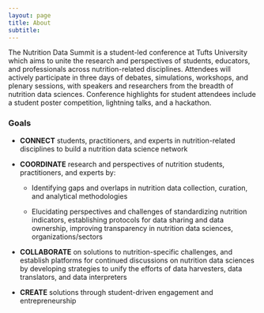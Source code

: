 ```yaml
---
layout: page
title: About 
subtitle: 
---
```


The Nutrition Data Summit is a student-led conference at Tufts University which aims to unite the research and perspectives of students, educators, and professionals across nutrition-related disciplines. Attendees will actively participate in three days of debates, simulations, workshops, and plenary sessions, with speakers and researchers from the breadth of nutrition data sciences. Conference highlights for student attendees include a student poster competition, lightning talks, and a hackathon.

### Goals

- <b>CONNECT</b> students, practitioners, and experts in nutrition-related disciplines to build a nutrition data science network

- <b>COORDINATE</b> research and perspectives of nutrition students, practitioners, and experts by:

    - Identifying gaps and overlaps in nutrition data collection, curation, and analytical methodologies 
    
    - Elucidating perspectives and challenges of standardizing nutrition indicators, establishing protocols for data sharing and data ownership, improving transparency in nutrition data sciences, organizations/sectors

- <b>COLLABORATE</b> on solutions to nutrition-specific challenges, and establish platforms for continued discussions on nutrition data sciences by developing strategies to unify the efforts of data harvesters, data translators, and data interpreters

- <b>CREATE</b> solutions through student-driven engagement and entrepreneurship

